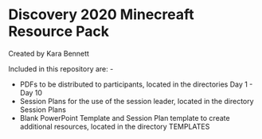 # Discovery 2020 Minecreaft Resource Pack
Created by Kara Bennett

Included in this repository are: -
* PDFs to be distributed to participants, located in the directories Day 1 - Day 10
* Session Plans for the use of the session leader, located in the directory Session Plans
* Blank PowerPoint Template and Session Plan template to create additional resources, located in the directory TEMPLATES 